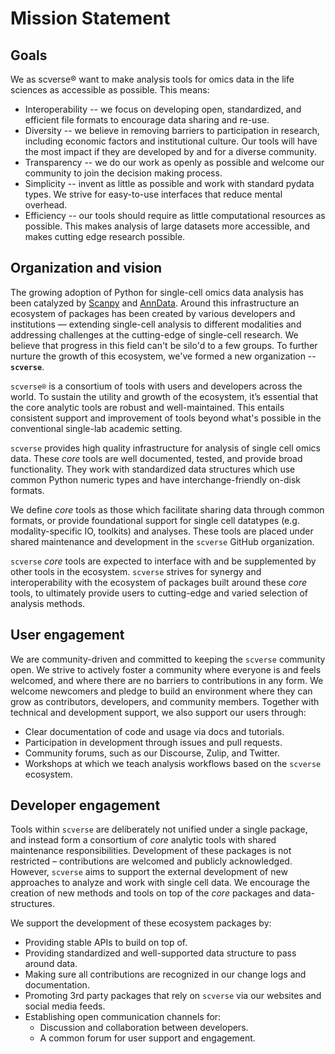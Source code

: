 # Mission Statement

## Goals

We as scverse® want to make analysis tools for omics data in the life sciences as accessible as possible. This means:

* Interoperability -- we focus on developing open, standardized, and efficient file formats to encourage data sharing and re-use.
* Diversity -- we believe in removing barriers to participation in research, including economic factors and institutional culture. Our tools will have the most impact if they are developed by and for a diverse community.
* Transparency -- we do our work as openly as possible and welcome our community to join the decision making process.
* Simplicity -- invent as little as possible and work with standard pydata types. We strive for easy-to-use interfaces that reduce mental overhead.
* Efficiency -- our tools should require as little computational resources as possible. This makes analysis of large datasets more accessible, and makes cutting edge research possible.

## Organization and vision

The growing adoption of Python for single-cell omics data analysis has been catalyzed by [Scanpy](https://genomebiology.biomedcentral.com/articles/10.1186/s13059-017-1382-0) and [AnnData](https://anndata.readthedocs.io/en/latest/). 
Around this infrastructure an ecosystem of packages has been created by various developers and institutions — extending single-cell analysis to different modalities and addressing challenges at the cutting-edge of single-cell research. We believe that progress in this field can't be silo'd to a few groups. To further nurture the growth of this ecosystem, we've formed a new organization -- **`scverse`**.

`scverse®` is a consortium of tools with users and developers across the world. To sustain the utility and growth of the ecosystem, it’s essential that the core analytic tools are robust and well-maintained. This entails consistent support and improvement of tools beyond what's possible in the conventional single-lab academic setting.

`scverse` provides high quality infrastructure for analysis of single cell omics data. These *core* tools are well documented, tested, and provide broad functionality. They work with standardized data structures which use common Python numeric types and have interchange-friendly on-disk formats.

We define *core* tools as those which facilitate sharing data through common formats, or provide foundational support for single cell datatypes (e.g. modality-specific IO, toolkits) and analyses. 
These tools are placed under shared maintenance and development in the `scverse` GitHub organization.

`scverse` *core* tools are expected to interface with and be supplemented by other tools in the ecosystem. `scverse` strives for synergy and interoperability with the ecosystem of packages built around these *core* tools, to ultimately provide users to cutting-edge and varied selection of analysis methods.

## User engagement

We are community-driven and committed to keeping the `scverse` community open. We strive to actively foster a community where everyone is and feels welcomed, and where there are no barriers to contributions in any form. We welcome newcomers and pledge to build an environment where they can grow as contributors, developers, and community members. Together with technical and development support, we also support our users through:

* Clear documentation of code and usage via docs and tutorials.
* Participation in development through issues and pull requests.
* Community forums, such as our Discourse, Zulip, and Twitter.
* Workshops at which we teach analysis workflows based on the `scverse` ecosystem.

## Developer engagement

Tools within `scverse` are deliberately not unified under a single package, and instead form a consortium of *core* analytic tools with shared maintenance responsibilities. 
Development of these packages is not restricted – contributions are welcomed and publicly acknowledged.
However, `scverse` aims to support the external development of new approaches to analyze and work with single cell data.
We encourage the creation of new methods and tools on top of the *core* packages and data-structures.

We support the development of these ecosystem packages by:

* Providing stable APIs to build on top of.
* Providing standardized and well-supported data structure to pass around data.
* Making sure all contributions are recognized in our change logs and documentation.
* Promoting 3rd party packages that rely on `scverse` via our websites and social media feeds.
* Establishing open communication channels for:
  * Discussion and collaboration between developers.
  * A common forum for user support and engagement.

